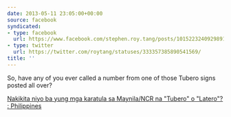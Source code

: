 ```yaml
---
date: 2013-05-11 23:05:00+00:00
source: facebook
syndicated:
- type: facebook
  url: https://www.facebook.com/stephen.roy.tang/posts/10152232409298912
- type: twitter
  url: https://twitter.com/roytang/statuses/333357385890541569/
title: ''
---
```


So, have any of you ever called a number from one of those Tubero signs posted all over? 

[Nakikita niyo ba yung mga karatula sa Maynila/NCR na "Tubero" o "Latero"? : Philippines](https://www.reddit.com/r/Philippines/comments/1e4jly/nakikita_niyo_ba_yung_mga_karatula_sa_maynilancr/)